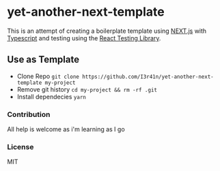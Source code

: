 # yet-another-next-template

This is an attempt of creating a boilerplate template using [NEXT.js](https://github.com/zeit/next.js/) with [Typescript](https://www.typescriptlang.org) and testing using the [React Testing Library](https://github.com/kentcdodds/react-testing-library).

## Use as Template 
- Clone Repo `git clone https://github.com/I3r41n/yet-another-next-template my-project`
- Remove git history `cd my-project && rm -rf .git`
- Install dependecies `yarn`

### Contribution
All help is welcome as i'm learning as I go

### License
MIT
